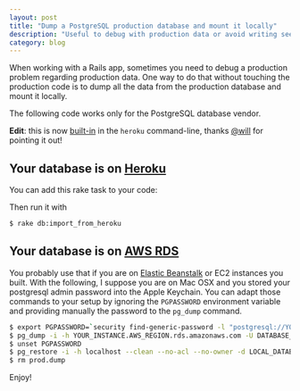 ```yaml
---
layout: post
title: "Dump a PostgreSQL production database and mount it locally"
description: "Useful to debug with production data or avoid writing seeds"
category: blog
---
```


When working with a Rails app, sometimes you need to debug a production problem
regarding production data. One way to do that without touching the production
code is to dump all the data from the production database and mount it locally.

The following code works only for the PostgreSQL database vendor.

**Edit**: this is now [built-in](https://devcenter.heroku.com/articles/heroku-postgresql#pg-pull) in the `heroku` command-line, thanks [@will](https://github.com/will) for pointing it out!

## Your database is on [Heroku](https://www.heroku.com/postgres)

You can add this rake task to your code:

<script src="https://gist.github.com/ssaunier/8c88cbdce09d47581975.js"></script>

Then run it with

```bash
$ rake db:import_from_heroku
```

## Your database is on [AWS RDS](aws.amazon.com/rds/)

You probably use that if you are on [Elastic Beanstalk](http://aws.amazon.com/elasticbeanstalk/) or EC2 instances you built. With the following, I suppose you are on Mac OSX and you stored your
postgresql admin password into the Apple Keychain. You can adapt those commands to your setup
by ignoring the `PGPASSWORD` environment variable and providing manually the password to the
`pg_dump` command.

```bash
$ export PGPASSWORD=`security find-generic-password -l "postgresql://YOUR_INSTANCE.AWS_REGION.rds.amazonaws.com" -g 2>&1 | grep "password" | cut -d \" -f 2`
$ pg_dump -i -h YOUR_INSTANCE.AWS_REGION.rds.amazonaws.com -U DATABASE_USER -d DATABASE_SCHEMA -F c -b -v -f prod.dump
$ unset PGPASSWORD
$ pg_restore -i -h localhost --clean --no-acl --no-owner -d LOCAL_DATABASE_SCHEMA -v prod.dump
$ rm prod.dump
```

Enjoy!
